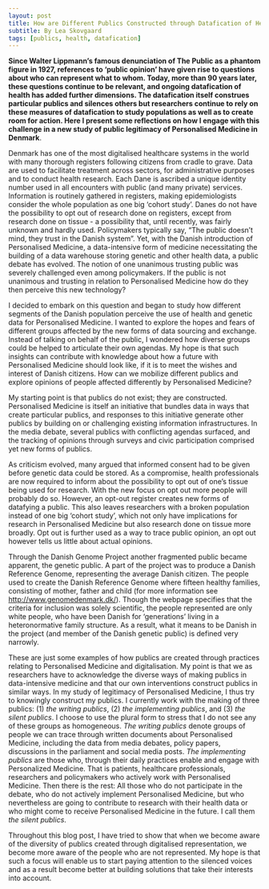 ```yaml
---
layout: post
title: How are Different Publics Constructed through Datafication of Health and Public Opinion Studies?
subtitle: By Lea Skovgaard
tags: [publics, health, datafication]
---
```


**Since Walter Lippmann’s famous denunciation of The Public as a phantom figure in 1927, references to ‘public opinion’ have given rise to questions about who can represent what to whom. Today, more than 90 years later, these questions continue to be relevant, and ongoing datafication of health has added further dimensions. The datafication itself construes particular publics and silences others but researchers continue to rely on these measures of datafication to study populations as well as to create room for action. Here I present some reflections on how I engage with this challenge in a new study of public legitimacy of Personalised Medicine in Denmark**.

Denmark has one of the most digitalised healthcare systems in the world with many thorough registers following citizens from cradle to grave. Data are used to facilitate treatment across sectors, for administrative purposes and to conduct health research. Each Dane is ascribed a unique identity number used in all encounters with public (and many private) services. Information is routinely gathered in registers, making epidemiologists consider the whole population as one big ‘cohort study’. Danes do not have the possibility to opt out of research done on registers, except from research done on tissue - a possibility that, until recently, was fairly unknown and hardly used. Policymakers typically say, “The public doesn’t mind, they trust in the Danish system”. Yet, with the Danish introduction of Personalised Medicine, a data-intensive form of medicine necessitating the building of a data warehouse storing genetic and other health data, a public debate has evolved. The notion of one unanimous trusting public was severely challenged even among policymakers. If the public is not unanimous and trusting in relation to Personalised Medicine how do they then perceive this new technology?

I decided to embark on this question and began to study how different segments of the Danish population perceive the use of health and genetic data for Personalised Medicine. I wanted to explore the hopes and fears of different groups affected by the new forms of data sourcing and exchange. Instead of talking on behalf of the public, I wondered how diverse groups could be helped to articulate their own agendas. My hope is that such insights can contribute with knowledge about how a future with Personalised Medicine should look like, if it is to meet the wishes and interest of Danish citizens. How can we mobilize different publics and explore opinions of people affected differently by Personalised Medicine?

My starting point is that publics do not exist; they are constructed. Personalised Medicine is itself an initiative that bundles data in ways that create particular publics, and responses to this initiative generate other publics by building on or challenging existing information infrastructures. In the media debate, several publics with conflicting agendas surfaced, and the tracking of opinions through surveys and civic participation comprised yet new forms of publics.

As criticism evolved, many argued that informed consent had to be given before genetic data could be stored. As a compromise, health professionals are now required to inform about the possibility to opt out of one’s tissue being used for research. With the new focus on opt out more people will probably do so. However, an opt-out register creates new forms of datafying a public. This also leaves researchers with a broken population instead of one big ‘cohort study’, which not only have implications for research in Personalised Medicine but also research done on tissue more broadly. Opt out is further used as a way to trace public opinion, an opt out however tells us little about actual opinions.

Through the Danish Genome Project another fragmented public became apparent, the genetic public. A part of the project was to produce a Danish Reference Genome, representing the average Danish citizen. The people used to create the Danish Reference Genome where fifteen healthy families, consisting of mother, father and child (for more information see http://www.genomedenmark.dk/). Though the webpage specifies that the criteria for inclusion was solely scientific, the people represented are only white people, who have been Danish for ‘generations’ living in a heteronormative family structure. As a result, what it means to be Danish in the project (and member of the Danish genetic public) is defined very narrowly.

These are just some examples of how publics are created through practices relating to Personalised Medicine and digitalisation. My point is that we as researchers have to acknowledge the diverse ways of making publics in data-intensive medicine and that our own interventions construct publics in similar ways. In my study of legitimacy of Personalised Medicine, I thus try to knowingly construct my publics. I currently work with the making of three publics: (1) *the writing publics*, (2) *the implementing publics*, and (3) *the silent publics*. I choose to use the plural form to stress that I do not see any of these groups as homogeneous. *The writing publics* denote groups of people we can trace through written documents about Personalised Medicine, including the data from media debates, policy papers, discussions in the parliament and social media posts. *The implementing publics* are those who, through their daily practices enable and engage with Personalized Medicine. That is patients, healthcare professionals, researchers and policymakers who actively work with Personalised Medicine. Then there is the rest: All those who do not participate in the debate, who do not actively implement Personalised Medicine, but who nevertheless are going to contribute to research with their health data or who might come to receive Personalised Medicine in the future. I call them *the silent publics*.

Throughout this blog post, I have tried to show that when we become aware of the diversity of publics created through digitalised representation, we become more aware of the people who are not represented. My hope is that such a focus will enable us to start paying attention to the silenced voices and as a result become better at building solutions that take their interests into account.
